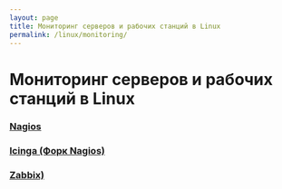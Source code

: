 ```yaml
---
layout: page
title: Мониторинг серверов и рабочих станций в Linux
permalink: /linux/monitoring/
---
```


# Мониторинг серверов и рабочих станций в Linux


### [Nagios](/linux/monitoring/nagios/)

### [Icinga (Форк Nagios)](/linux/monitoring/icinga/)


### [Zabbix)](/linux/monitoring/zabbix/)
